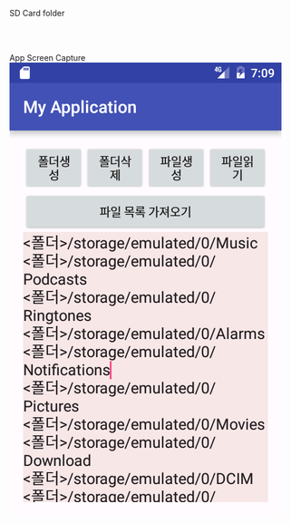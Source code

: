 SD Card folder

<br>

<br>App Screen Capture<br>
<img src = "https://github.com/tmfqjadlek/android_work1/blob/master/app/pics/aa.png?raw=true">
